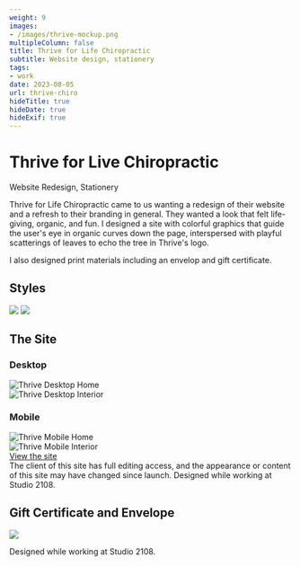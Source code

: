 ```yaml
---
weight: 9
images:
- /images/thrive-mockup.png
multipleColumn: false
title: Thrive for Life Chiropractic
subtitle: Website design, stationery
tags:
- work
date: 2023-08-05
url: thrive-chiro
hideTitle: true
hideDate: true
hideExif: true
---
```

# Thrive for Live Chiropractic
<div class="subtitle">Website Redesign, Stationery</div>

Thrive for Life Chiropractic came to us wanting a redesign of their website and a refresh to their branding in general. They wanted a look that felt life-giving, organic, and fun. I designed a site with colorful graphics that guide the user's eye in organic curves down the page, interspersed with playful scatterings of leaves to echo the tree in Thrive's logo.

I also designed print materials including an envelop and gift certificate.

## Styles

![](/images/thrive/colors.png)
![](/images/thrive/fonts.png)

## The Site

### Desktop
<div class="scroll-box"><img src="/images/thrive/Home-Desktop.png" alt="Thrive Desktop Home"/></div>
<div class="scroll-box"><img src="/images/thrive/Interior-Desktop.png" alt="Thrive Desktop Interior"/></div>

### Mobile
<div class="scroll-box"><img src="/images/thrive/Home-Mobile.png" alt="Thrive Mobile Home"/></div>
<div class="scroll-box"><img src="/images/thrive/Interior-Mobile.png" alt="Thrive Mobile Interior"/></div>

<div class="button"><a href="https://thrive4lifenow.com" target="_blank">View the site</a></div>

<div class="small-text">The client of this site has full editing access, and the appearance or content of this site may have changed since launch. Designed while working at Studio 2108.</div>


## Gift Certificate and Envelope

![](/images/thrive/print/card-and-envelope.jpg)

<div class="small-text">Designed while working at Studio 2108.</div>